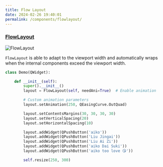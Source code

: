 ```yaml
---
title: Flow Layout
date: 2024-02-26 19:40:01
permalink: /components/flowlayout/
---
```


### [FlowLayout](https://pyqt-fluent-widgets.readthedocs.io/en/latest/autoapi/qfluentwidgets/components/layout/flow_layout/index.html)

![FlowLayout](/img/components/flowlayout/FlowLayout.png)

`FlowLayout` is able to adapt to the viewport width and automatically wraps when the internal components exceed the viewport width.

```python
class Demo(QWidget):

    def __init__(self):
        super().__init__()
        layout = FlowLayout(self, needAni=True)  # Enable animation

        # Custom animation parameters
        layout.setAnimation(250, QEasingCurve.OutQuad)

        layout.setContentsMargins(30, 30, 30, 30)
        layout.setVerticalSpacing(20)
        layout.setHorizontalSpacing(10)

        layout.addWidget(QPushButton('aiko'))
        layout.addWidget(QPushButton('Liu Jingai'))
        layout.addWidget(QPushButton('Liu Ai Zi'))
        layout.addWidget(QPushButton('aiko Dai Suki'))
        layout.addWidget(QPushButton('aiko too love 😘'))

        self.resize(250, 300)
```